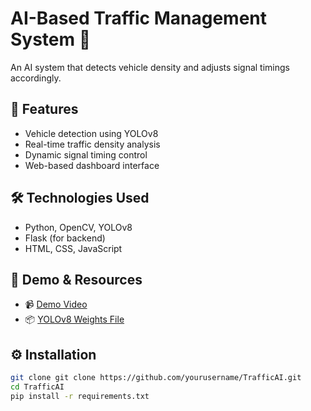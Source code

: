 # AI-Based Traffic Management System 🚦

An AI system that detects vehicle density and adjusts signal timings accordingly.

## 🚀 Features

- Vehicle detection using YOLOv8
- Real-time traffic density analysis
- Dynamic signal timing control
- Web-based dashboard interface

## 🛠️ Technologies Used

- Python, OpenCV, YOLOv8
- Flask (for backend)
- HTML, CSS, JavaScript

## 🎥 Demo & Resources

- 📹 [Demo Video](https://drive.google.com/drive/folders/1Mjt9ms4iGXYZOBoCssrZt1S0wtbLnStd?usp=drive_link)
- 📦 [YOLOv8 Weights File](https://drive.google.com/drive/folders/1TMYsIP47ipsJbB6PgPUO9nXoZHP-7ZaF?usp=drive_link)

## ⚙️ Installation

```bash
git clone git clone https://github.com/yourusername/TrafficAI.git
cd TrafficAI
pip install -r requirements.txt

